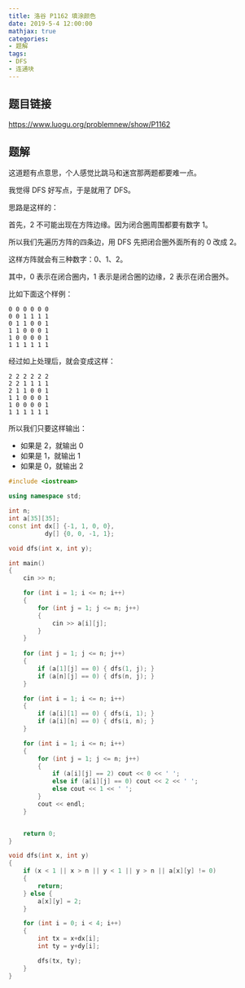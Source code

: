 ```yaml
---
title: 洛谷 P1162 填涂颜色
date: 2019-5-4 12:00:00
mathjax: true
categories: 
- 题解
tags: 
- DFS
- 连通块
---
```


## 题目链接

https://www.luogu.org/problemnew/show/P1162

<!-- More -->

## 题解

这道题有点意思，个人感觉比跳马和迷宫那两题都要难一点。

我觉得 DFS 好写点，于是就用了 DFS。

思路是这样的：

首先，$2$ 不可能出现在方阵边缘。因为闭合圈周围都要有数字 $1$。

所以我们先遍历方阵的四条边，用 DFS 先把闭合圈外面所有的 $0$ 改成 $2$。

这样方阵就会有三种数字：$0$、$1$、$2$。

其中，$0$ 表示在闭合圈内，$1$ 表示是闭合圈的边缘，$2$ 表示在闭合圈外。

比如下面这个样例：

```
0 0 0 0 0 0
0 0 1 1 1 1
0 1 1 0 0 1
1 1 0 0 0 1
1 0 0 0 0 1
1 1 1 1 1 1
```

经过如上处理后，就会变成这样：

```
2 2 2 2 2 2
2 2 1 1 1 1
2 1 1 0 0 1
1 1 0 0 0 1
1 0 0 0 0 1
1 1 1 1 1 1
```

所以我们只要这样输出：

- 如果是 $2$，就输出 $0$
- 如果是 $1$，就输出 $1$
- 如果是 $0$，就输出 $2$

```cpp
#include <iostream>

using namespace std;

int n;
int a[35][35];
const int dx[] {-1, 1, 0, 0},
          dy[] {0, 0, -1, 1};

void dfs(int x, int y);

int main()
{
    cin >> n;

    for (int i = 1; i <= n; i++)
    {
        for (int j = 1; j <= n; j++)
        {
            cin >> a[i][j];
        }
    }
    
    for (int j = 1; j <= n; j++)
    {
        if (a[1][j] == 0) { dfs(1, j); }
        if (a[n][j] == 0) { dfs(n, j); }
    }

    for (int i = 1; i <= n; i++)
    {
        if (a[i][1] == 0) { dfs(i, 1); }
        if (a[i][n] == 0) { dfs(i, n); }
    }

    for (int i = 1; i <= n; i++)
    {
        for (int j = 1; j <= n; j++)
        {
            if (a[i][j] == 2) cout << 0 << ' ';
            else if (a[i][j] == 0) cout << 2 << ' ';
            else cout << 1 << ' ';
        }
        cout << endl;
    }


    return 0;
}

void dfs(int x, int y)
{
    if (x < 1 || x > n || y < 1 || y > n || a[x][y] != 0)
    {
        return;
    } else {
        a[x][y] = 2;
    }

    for (int i = 0; i < 4; i++)
    {
        int tx = x+dx[i];
        int ty = y+dy[i];

        dfs(tx, ty);
    }
}
```
